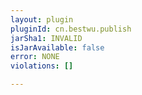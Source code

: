 ```yaml
---
layout: plugin
pluginId: cn.bestwu.publish
jarSha1: INVALID
isJarAvailable: false
error: NONE
violations: []

---
```

